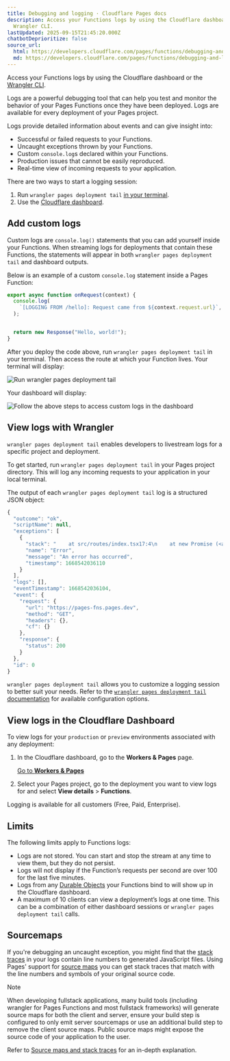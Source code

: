 ```yaml
---
title: Debugging and logging · Cloudflare Pages docs
description: Access your Functions logs by using the Cloudflare dashboard or the
  Wrangler CLI.
lastUpdated: 2025-09-15T21:45:20.000Z
chatbotDeprioritize: false
source_url:
  html: https://developers.cloudflare.com/pages/functions/debugging-and-logging/
  md: https://developers.cloudflare.com/pages/functions/debugging-and-logging/index.md
---
```


Access your Functions logs by using the Cloudflare dashboard or the [Wrangler CLI](https://developers.cloudflare.com/workers/wrangler/commands/#deployment-tail).

Logs are a powerful debugging tool that can help you test and monitor the behavior of your Pages Functions once they have been deployed. Logs are available for every deployment of your Pages project.

Logs provide detailed information about events and can give insight into:

* Successful or failed requests to your Functions.
* Uncaught exceptions thrown by your Functions.
* Custom `console.log`s declared within your Functions.
* Production issues that cannot be easily reproduced.
* Real-time view of incoming requests to your application.

There are two ways to start a logging session:

1. Run `wrangler pages deployment tail` [in your terminal](https://developers.cloudflare.com/pages/functions/debugging-and-logging/#view-logs-with-wrangler).
2. Use the [Cloudflare dashboard](https://developers.cloudflare.com/pages/functions/debugging-and-logging/#view-logs-in-the-cloudflare-dashboard).

## Add custom logs

Custom logs are `console.log()` statements that you can add yourself inside your Functions. When streaming logs for deployments that contain these Functions, the statements will appear in both `wrangler pages deployment tail` and dashboard outputs.

Below is an example of a custom `console.log` statement inside a Pages Function:

```js
export async function onRequest(context) {
  console.log(
    `[LOGGING FROM /hello]: Request came from ${context.request.url}`,
  );


  return new Response("Hello, world!");
}
```

After you deploy the code above, run `wrangler pages deployment tail` in your terminal. Then access the route at which your Function lives. Your terminal will display:

![Run wrangler pages deployment tail](https://developers.cloudflare.com/_astro/wrangler-custom-logs.F03OQgj6_55lKr.webp)

Your dashboard will display:

![Follow the above steps to access custom logs in the dashboard](https://developers.cloudflare.com/_astro/dash-custom-logs.Csgu9Rye_1v3HJG.webp)

## View logs with Wrangler

`wrangler pages deployment tail` enables developers to livestream logs for a specific project and deployment.

To get started, run `wrangler pages deployment tail` in your Pages project directory. This will log any incoming requests to your application in your local terminal.

The output of each `wrangler pages deployment tail` log is a structured JSON object:

```js
{
  "outcome": "ok",
  "scriptName": null,
  "exceptions": [
    {
      "stack": "    at src/routes/index.tsx17:4\n    at new Promise (<anonymous>)\n",
      "name": "Error",
      "message": "An error has occurred",
      "timestamp": 1668542036110
    }
  ],
  "logs": [],
  "eventTimestamp": 1668542036104,
  "event": {
    "request": {
      "url": "https://pages-fns.pages.dev",
      "method": "GET",
      "headers": {},
      "cf": {}
    },
    "response": {
      "status": 200
    }
  },
  "id": 0
}
```

`wrangler pages deployment tail` allows you to customize a logging session to better suit your needs. Refer to the [`wrangler pages deployment tail` documentation](https://developers.cloudflare.com/workers/wrangler/commands/#deployment-tail) for available configuration options.

## View logs in the Cloudflare Dashboard

To view logs for your `production` or `preview` environments associated with any deployment:

1. In the Cloudflare dashboard, go to the **Workers & Pages** page.

   [Go to **Workers & Pages**](https://dash.cloudflare.com/?to=/:account/workers-and-pages)

2. Select your Pages project, go to the deployment you want to view logs for and select **View details** > **Functions**.

Logging is available for all customers (Free, Paid, Enterprise).

## Limits

The following limits apply to Functions logs:

* Logs are not stored. You can start and stop the stream at any time to view them, but they do not persist.
* Logs will not display if the Function’s requests per second are over 100 for the last five minutes.
* Logs from any [Durable Objects](https://developers.cloudflare.com/pages/functions/bindings/#durable-objects) your Functions bind to will show up in the Cloudflare dashboard.
* A maximum of 10 clients can view a deployment’s logs at one time. This can be a combination of either dashboard sessions or `wrangler pages deployment tail` calls.

## Sourcemaps

If you're debugging an uncaught exception, you might find that the [stack traces](https://developer.mozilla.org/en-US/docs/Web/JavaScript/Reference/Global_Objects/Error/stack) in your logs contain line numbers to generated JavaScript files. Using Pages' support for [source maps](https://web.dev/articles/source-maps) you can get stack traces that match with the line numbers and symbols of your original source code.

Note

When developing fullstack applications, many build tools (including wrangler for Pages Functions and most fullstack frameworks) will generate source maps for both the client and server, ensure your build step is configured to only emit server sourcemaps or use an additional build step to remove the client source maps. Public source maps might expose the source code of your application to the user.

Refer to [Source maps and stack traces](https://developers.cloudflare.com/pages/functions/source-maps/) for an in-depth explanation.

